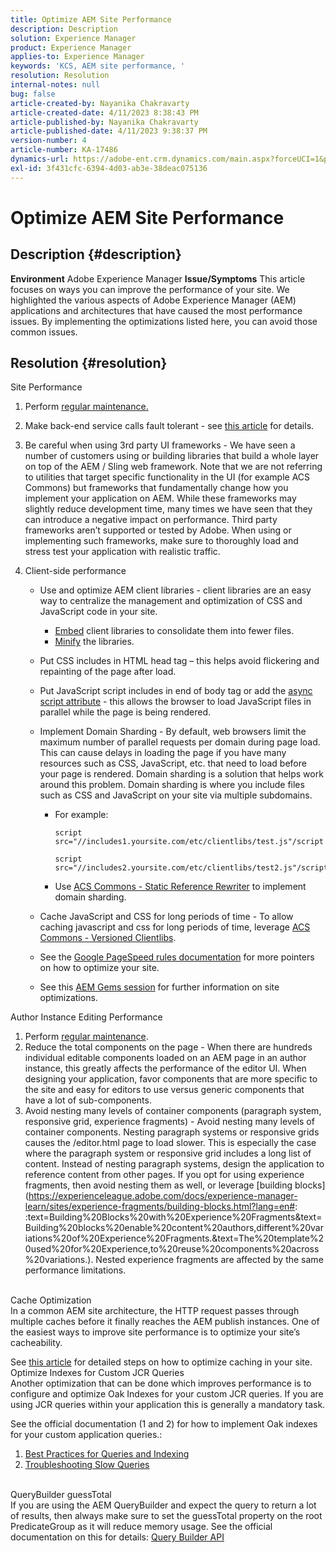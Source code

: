 ```yaml
---
title: Optimize AEM Site Performance
description: Description
solution: Experience Manager
product: Experience Manager
applies-to: Experience Manager
keywords: 'KCS, AEM site performance, '
resolution: Resolution
internal-notes: null
bug: false
article-created-by: Nayanika Chakravarty
article-created-date: 4/11/2023 8:38:43 PM
article-published-by: Nayanika Chakravarty
article-published-date: 4/11/2023 9:38:37 PM
version-number: 4
article-number: KA-17486
dynamics-url: https://adobe-ent.crm.dynamics.com/main.aspx?forceUCI=1&pagetype=entityrecord&etn=knowledgearticle&id=453ca3d5-a8d8-ed11-a7c7-6045bd006b4b
exl-id: 3f431cfc-6394-4d03-ab3e-38deac075136
---
```

# Optimize AEM Site Performance

## Description {#description}

<b>Environment</b>
Adobe Experience Manager
<b>Issue/Symptoms</b>
This article focuses on ways you can improve the performance of your site. We highlighted the various aspects of Adobe Experience Manager (AEM) applications and architectures that have caused the most performance issues. By implementing the optimizations listed here, you can avoid those common issues.


## Resolution {#resolution}

Site Performance<br>
1. Perform [regular maintenance.](https://experienceleague.adobe.com/docs/experience-manager-cloud-service/content/operations/maintenance.html?lang=en)
2. Make back-end service calls fault tolerant - see [this article](https://helpx.adobe.com/experience-manager/kb/backend-web-service-call-blocking-threads-AEM.html) for details.
3. Be careful when using 3rd party UI frameworks - We have seen a number of customers using or building libraries that build a whole layer on top of the AEM / Sling web framework. Note that we are not referring to utilities that target specific functionality in the UI (for example ACS Commons) but frameworks that fundamentally change how you implement your application on AEM. While these frameworks may slightly reduce development time, many times we have seen that they can introduce a negative impact on performance.
    Third party frameworks aren’t supported or tested by Adobe. When using or implementing such frameworks, make sure to thoroughly load and stress test your application with realistic traffic.
4. Client-side performance

    - Use and optimize AEM client libraries - client libraries are an easy way to centralize the management and optimization of CSS and JavaScript code in your site.

        - [Embed](https://experienceleague.adobe.com/docs/experience-manager-release-information/aem-release-updates/previous-updates/aem-previous-versions.html) client libraries to consolidate them into fewer files.
        - [Minify](https://experienceleague.adobe.com/docs/experience-manager-release-information/aem-release-updates/previous-updates/aem-previous-versions.html) the libraries.
    - Put CSS includes in HTML head tag – this helps avoid flickering and repainting of the page after load.
    - Put JavaScript script includes in end of body tag or add the [async script attribute](https://github.com/nateyolles/aem-clientlib-async) - this allows the browser to load JavaScript files in parallel while the page is being rendered.
    - Implement Domain Sharding - By default, web browsers limit the maximum number of parallel requests per domain during page load. This can cause delays in loading the page if you have many resources such as CSS, JavaScript, etc. that need to load before your page is rendered. Domain sharding is a solution that helps work around this problem. Domain sharding is where you include files such as CSS and JavaScript on your site via multiple subdomains.

        - For example:

            ```
            script src="//includes1.yoursite.com/etc/clientlibs/test.js"/script
            ```



            ```
            script src="//includes2.yoursite.com/etc/clientlibs/test2.js"/script
            ```
        - Use [ACS Commons - Static Reference Rewriter](https://adobe-consulting-services.github.io/acs-aem-commons/features/utils-and-apis/static-reference-rewriter/index.html) to implement domain sharding.
    - Cache JavaScript and CSS for long periods of time - To allow caching javascript and css for long periods of time, leverage [ACS Commons - Versioned Clientlibs](https://adobe-consulting-services.github.io/acs-aem-commons/features/versioned-clientlibs/index.html).
    - See the [Google PageSpeed rules documentation](https://developers.google.com/speed/docs/insights/rules) for more pointers on how to optimize your site.
    - See this [AEM Gems session](https://experienceleague.adobe.com/#home) for further information on site optimizations.

Author Instance Editing Performance
1. Perform [regular maintenance](https://experienceleague.adobe.com/docs/experience-manager-cloud-service/content/operations/maintenance.html?lang=en).
2. Reduce the total components on the page - When there are hundreds individual editable components loaded on an AEM page in an author instance, this greatly affects the performance of the editor UI. When designing your application, favor components that are more specific to the site and easy for editors to use versus generic components that have a lot of sub-components.
3. Avoid nesting many levels of container components (paragraph system, responsive grid, experience fragments) - Avoid nesting many levels of container components. Nesting paragraph systems or responsive grids causes the /editor.html page to load slower. This is especially the case where the paragraph system or responsive grid includes a long list of content. Instead of nesting paragraph systems, design the application to reference content from other pages. If you opt for using experience fragments, then avoid nesting them as well, or leverage [building blocks](https://experienceleague.adobe.com/docs/experience-manager-learn/sites/experience-fragments/building-blocks.html?lang=en#: :text=Building%20Blocks%20with%20Experience%20Fragments&amp;text=Building%20blocks%20enable%20content%20authors,different%20variations%20of%20Experience%20Fragments.&amp;text=The%20template%20used%20for%20Experience,to%20reuse%20components%20across%20variations.). Nested experience fragments are affected by the same performance limitations.

<br>Cache Optimization<br>
In a common AEM site architecture, the HTTP request passes through multiple caches before it finally reaches the AEM publish instances. One of the easiest ways to improve site performance is to optimize your site’s cacheability.

See [this article](https://experienceleague.adobe.com/docs/experience-cloud-kcs/kbarticles/KA-17461.html?lang=en) for detailed steps on how to optimize caching in your site.
<br>Optimize Indexes for Custom JCR Queries<br>
Another optimization that can be done which improves performance is to configure and optimize Oak Indexes for your custom JCR queries. If you are using JCR queries within your application this is generally a mandatory task.

See the official documentation (1 and 2) for how to implement Oak indexes for your custom application queries.:

1. [Best Practices for Queries and Indexing](https://experienceleague.adobe.com/docs/experience-manager-65/deploying/practices/best-practices-for-queries-and-indexing.html?lang=en)
2. [Troubleshooting Slow Queries](https://experienceleague.adobe.com/docs/experience-manager-65/developing/bestpractices/troubleshooting-slow-queries.html?lang=en)

<br>QueryBuilder guessTotal<br>
If you are using the AEM QueryBuilder and expect the query to return a lot of results, then always make sure to set the guessTotal property on the root PredicateGroup as it will reduce memory usage. See the official documentation on this for details: [Query Builder API](https://experienceleague.adobe.com/docs/experience-manager-65/developing/platform/query-builder/querybuilder-api.html?lang=en#using-p-guesstotal-to-return-the-results)
